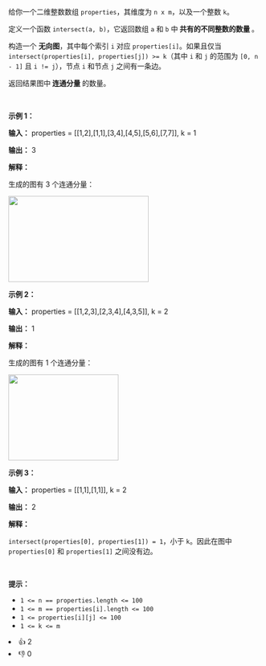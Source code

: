 <p>给你一个二维整数数组 <code>properties</code>，其维度为 <code>n x m</code>，以及一个整数 <code>k</code>。</p>

<p>定义一个函数 <code>intersect(a, b)</code>，它返回数组 <code>a</code> 和 <code>b</code> 中<strong> 共有的不同整数的数量 </strong>。</p>

<p>构造一个 <strong>无向图</strong>，其中每个索引 <code>i</code> 对应 <code>properties[i]</code>。如果且仅当 <code>intersect(properties[i], properties[j]) &gt;= k</code>（其中 <code>i</code> 和 <code>j</code> 的范围为 <code>[0, n - 1]</code> 且 <code>i != j</code>），节点 <code>i</code> 和节点 <code>j</code> 之间有一条边。</p>

<p>返回结果图中<strong> 连通分量 </strong>的数量。</p>

<p>&nbsp;</p>

<p><strong class="example">示例 1：</strong></p>

<div class="example-block"> 
 <p><strong>输入：</strong> <span class="example-io">properties = [[1,2],[1,1],[3,4],[4,5],[5,6],[7,7]], k = 1</span></p> 
</div>

<p><strong>输出：</strong> <span class="example-io">3</span></p>

<p><strong>解释：</strong></p>

<p>生成的图有 3 个连通分量：</p>

<p><img src="https://pic.leetcode.cn/1742665594-CDVPWz-image.png" style="width: 279px; height: 171px;" /></p>

<p><strong class="example">示例 2：</strong></p>

<div class="example-block"> 
 <p><strong>输入：</strong> <span class="example-io">properties = [[1,2,3],[2,3,4],[4,3,5]], k = 2</span></p> 
</div>

<p><strong>输出：</strong> <span class="example-io">1</span></p>

<p><strong>解释：</strong></p>

<p>生成的图有 1 个连通分量：</p>

<p><img alt="" src="https://pic.leetcode.cn/1742665565-NzYlYH-screenshot-from-2025-02-27-23-58-34.png" style="width: 219px; height: 171px;" /></p>

<p><strong class="example">示例 3：</strong></p>

<div class="example-block"> 
 <p><strong>输入：</strong> <span class="example-io">properties = [[1,1],[1,1]], k = 2</span></p> 
</div>

<p><strong>输出：</strong> <span class="example-io">2</span></p>

<p><strong>解释：</strong></p>

<p><code>intersect(properties[0], properties[1]) = 1</code>，小于 <code>k</code>。因此在图中 <code>properties[0]</code> 和 <code>properties[1]</code> 之间没有边。</p>

<p>&nbsp;</p>

<p><strong>提示：</strong></p>

<ul> 
 <li><code>1 &lt;= n == properties.length &lt;= 100</code></li> 
 <li><code>1 &lt;= m == properties[i].length &lt;= 100</code></li> 
 <li><code>1 &lt;= properties[i][j] &lt;= 100</code></li> 
 <li><code>1 &lt;= k &lt;= m</code></li> 
</ul>

<div><li>👍 2</li><li>👎 0</li></div>